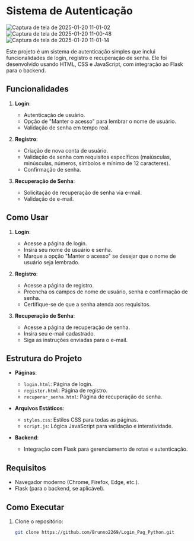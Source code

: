# Sistema de Autenticação
![Captura de tela de 2025-01-20 11-01-02](https://github.com/user-attachments/assets/ce26f9c2-5978-4b64-a680-cf4be6228bac)
![Captura de tela de 2025-01-20 11-00-48](https://github.com/user-attachments/assets/cfe95c74-e9ad-45c3-a964-601871a05e57)
![Captura de tela de 2025-01-20 11-01-14](https://github.com/user-attachments/assets/ad115ded-a699-41b6-bb36-b54a565277c4)

Este projeto é um sistema de autenticação simples que inclui funcionalidades de login, registro e recuperação de senha. Ele foi desenvolvido usando HTML, CSS e JavaScript, com integração ao Flask para o backend.

## Funcionalidades

1. **Login**:
   - Autenticação de usuário.
   - Opção de "Manter o acesso" para lembrar o nome de usuário.
   - Validação de senha em tempo real.

2. **Registro**:
   - Criação de nova conta de usuário.
   - Validação de senha com requisitos específicos (maiúsculas, minúsculas, números, símbolos e mínimo de 12 caracteres).
   - Confirmação de senha.

3. **Recuperação de Senha**:
   - Solicitação de recuperação de senha via e-mail.
   - Validação de e-mail.

## Como Usar

1. **Login**:
   - Acesse a página de login.
   - Insira seu nome de usuário e senha.
   - Marque a opção "Manter o acesso" se desejar que o nome de usuário seja lembrado.

2. **Registro**:
   - Acesse a página de registro.
   - Preencha os campos de nome de usuário, senha e confirmação de senha.
   - Certifique-se de que a senha atenda aos requisitos.

3. **Recuperação de Senha**:
   - Acesse a página de recuperação de senha.
   - Insira seu e-mail cadastrado.
   - Siga as instruções enviadas para o e-mail.

## Estrutura do Projeto

- **Páginas**:
  - `login.html`: Página de login.
  - `register.html`: Página de registro.
  - `recuperar_senha.html`: Página de recuperação de senha.

- **Arquivos Estáticos**:
  - `styles.css`: Estilos CSS para todas as páginas.
  - `script.js`: Lógica JavaScript para validação e interatividade.

- **Backend**:
  - Integração com Flask para gerenciamento de rotas e autenticação.

## Requisitos

- Navegador moderno (Chrome, Firefox, Edge, etc.).
- Flask (para o backend, se aplicável).

## Como Executar

1. Clone o repositório:
   ```bash
   git clone https://github.com/Brunno2269/Login_Pag_Python.git
